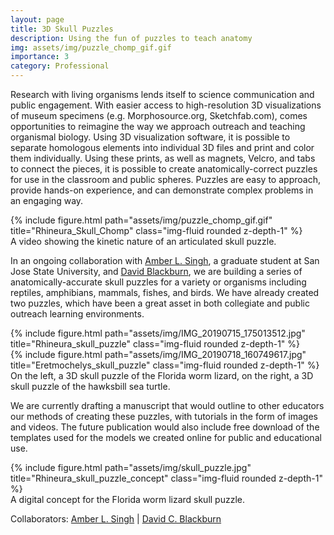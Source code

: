 ```yaml
---
layout: page
title: 3D Skull Puzzles
description: Using the fun of puzzles to teach anatomy
img: assets/img/puzzle_chomp_gif.gif
importance: 3
category: Professional
---
```


Research with living organisms lends itself to science communication and public engagement. With easier access to high-resolution 3D visualizations of museum specimens (e.g. Morphosource.org, Sketchfab.com), comes opportunities to reimagine the way we approach outreach and teaching organismal biology. Using 3D visualization software, it is possible to separate homologous elements into individual 3D files and print and color them individually. Using these prints, as well as magnets, Velcro, and tabs to connect the pieces, it is possible to create anatomically-correct puzzles for use in the classroom and public spheres. Puzzles are easy to approach, provide hands-on experience, and can demonstrate complex problems in an engaging way.

<div class="row">
    <div class="col-sm mt-3 mt-md-0">
        {% include figure.html path="assets/img/puzzle_chomp_gif.gif" title="Rhineura_Skull_Chomp" class="img-fluid rounded z-depth-1" %}
    </div>
</div>
<div class="caption">
    A video showing the kinetic nature of an articulated skull puzzle.
</div>

In an ongoing collaboration with <a href="https://www.researchgate.net/profile/Amber-Singh-6">Amber L. Singh</a>, a graduate student at San Jose State University, and <a href="https://www.floridamuseum.ufl.edu/blackburn-lab/personnel/principal-investigator/">David Blackburn</a>, we are building a series of anatomically-accurate skull puzzles for a variety or organisms including reptiles, amphibians, mammals, fishes, and birds. We have already created two puzzles, which have been a great asset in both collegiate and public outreach learning environments.

<div class="row">
    <div class="col-sm mt-3 mt-md-0">
        {% include figure.html path="assets/img/IMG_20190715_175013512.jpg" title="Rhineura_skull_puzzle" class="img-fluid rounded z-depth-1" %}
    </div>
    <div class="col-sm mt-3 mt-md-0">
        {% include figure.html path="assets/img/IMG_20190718_160749617.jpg" title="Eretmochelys_skull_puzzle" class="img-fluid rounded z-depth-1" %}
    </div>
</div>
<div class="caption">
    On the left, a 3D skull puzzle of the Florida worm lizard, on the right, a 3D skull puzzle of the hawksbill sea turtle.
</div>

We are currently drafting a manuscript that would outline to other educators our methods of creating these puzzles, with tutorials in the form of images and videos. The future publication would also include free download of the templates used for the models we created online for public and educational use.

<div class="row">
    <div class="col-sm mt-3 mt-md-0">
        {% include figure.html path="assets/img/skull_puzzle.jpg" title="Rhineura_skull_puzzle_concept" class="img-fluid rounded z-depth-1" %}
    </div>
</div>
<div class="caption">
    A digital concept for the Florida worm lizard skull puzzle.
</div>

Collaborators:
<a href="https://www.researchgate.net/profile/Amber-Singh-6">Amber L. Singh</a> |
<a href="https://www.floridamuseum.ufl.edu/blackburn-lab/personnel/principal-investigator/">David C. Blackburn</a>
